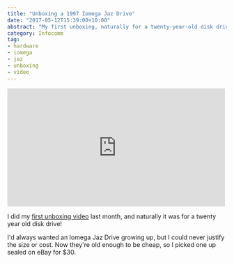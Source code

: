 ```yaml
---
title: "Unboxing a 1997 Iomega Jaz Drive"
date: "2017-05-12T15:39:00+10:00"
abstract: "My first unboxing, naturally for a twenty-year-old disk drive!"
category: Infocomm
tag:
- hardware
- iomega
- jaz
- unboxing
- video
---
```

<p></p>

<iframe src="https://player.vimeo.com/video/217124964" style="width:500px; height:271px; border:0"></iframe>

I did my [first unboxing video] last month, and naturally it was for a twenty year old disk drive!

I'd always wanted an Iomega Jaz Drive growing up, but I could never justify the size or cost. Now they're old enough to be cheap, so I picked one up sealed on eBay for $30.

[first unboxing video]: https://vimeo.com/217124964

